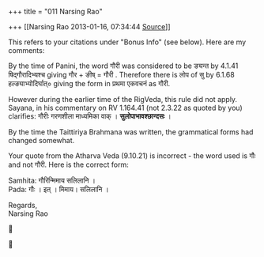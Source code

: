 +++
title = "011 Narsing Rao"

+++
[[Narsing Rao	2013-01-16, 07:34:44 [Source](https://groups.google.com/g/bvparishat/c/XyUQCHbdUY0)]]



This refers to your citations under "Bonus Info" (see below). Here are my comments:  
  
By the time of Panini, the word गौरी was considered to be ङ्यन्त by 4.1.41 षिद्गौरादिभ्यश्च giving गौर + ङीष् = गौरी . Therefore there is लोप of सु by 6.1.68 हल्ङ्याभ्योदिर्घात्० giving the form in प्रथमा एकवचनं as गौरी.  
  
However during the earlier time of the RigVeda, this rule did not apply. Sayana, in his commentary on RV 1.164.41 (not 2.3.22 as quoted by you) clarifies: गौरीः गरणशीला माध्यमिका वाक् । **सुलोपाभावश्छान्दसः** ।  
  
By the time the Taittiriya Brahmana was written, the grammatical forms had changed somewhat.  
  
Your quote from the Atharva Veda (9.10.21) is incorrect - the word used is गौः and not गौरी. Here is the correct form:  
  
Samhita: गौरिन्मिमाय सलिलानि ।  
Pada: गौः । इत् । मिमाय। सलिलानि ।  
  
Regards,  
Narsing Rao






